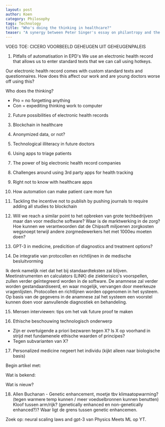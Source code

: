 ```yaml
---
layout: post
author: Koen
category: Philosophy
tags: Technology
title: "Who's doing the thinking in healthcare?"
teaser: "A synergy between Peter Singer's essay on philantropy and the minimalist movement."
---
```


VOEG TOE: CICERO VOORBEELD GEHEUGEN UIT GEHEUGENPALEIS

1. Pitfalls of automatisation in EPD's
We use an electronic health record that allows us to enter standard texts that we can call using hotkeys. 

Our electronic health record comes with custom standard texts and questionnaires.
How does this affect our work and are young doctors worse off using this?  

Who does the thinking?
- Pro = no forgetting anything
- Con = expediting thinking work to computer

2. Future possibilities of electronic health records

3. Blockchain in healthcare

4. Anonymized data, or not?

5. Technological illiteracy in future doctors

6. Using apps to triage patients

7. The power of big electronic health record companies

8. Challenges around using 3rd party apps for health tracking

9. Right not to know with healthcare apps

10. How automation can make patient care more fun

11. Tackling the incentive not to publish by pushing journals to require adding all studies to blockchain

12. Will we reach a similar point to het opbreken van grote techbedrijven maar dan voor medische software? Waar is de marktwerking in de zorg? Hoe kunnen we verantwoorden dat de Chipsoft miljoenen zorgkosten wegsnoept terwijl andere zorgmedewerkers het met 1000eu moeten doen? 

13. GPT-3 in medicine, predicition of diagnostics and treatment options? 

14. De integratie van protocollen en richtlijnen in de medische besluitvorming

Ik denk namelijk niet dat het bij standaardteksten zal blijven. Meetinstrumenten en calculators (LINK) die ziekterisico's voorspellen, zullen verder geïntegreerd worden in de software. De anamnese zal verder worden gestandaardiseerd, en waar mogelijk, vervangen door meerkeuze vragenlijsten. Protocollen en richtlijnen worden opgenomen in het systeem. Op basis van de gegevens in de anamnese zal het systeem een voorstel kunnen doen voor aanvullende diagnostiek en behandeling. 

15. Mensen interviewen: tips om het vak future proof te maken

16. Ethische beschouwing technologisch onderwerp

- Zijn er overtuigende a priori bezwaren tegen X? Is X op voorhand in strijd met fundamenele ethische waarden of principes?
- Tegen subvarianten van X?

17. Personalized medicine negeert het individu (kijkt alleen naar biologische basis)

Begin artikel met: 

Wat is bekend:

Wat is nieuw?

18. Allen Buchanan - Genetic enhancement, moetje tbv klimaatopwarming? (tegen warmere temp kunnen / meer voedselbronnen kunnen benutten) Kloof tussen arm/rijk? (genetically enhanced en non-genetically enhanced?)? Waar ligt de grens tussen genetic enhancemen.

Zoek op: neural scaling laws and gpt-3 van Physics Meets ML op YT. 